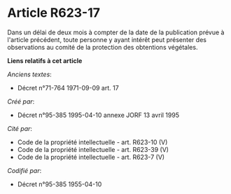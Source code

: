 # Article R623-17

Dans un délai de deux mois à compter de la date de la publication prévue à l'article précédent, toute personne y ayant
intérêt peut présenter des observations au comité de la protection des obtentions végétales.

**Liens relatifs à cet article**

_Anciens textes_:

  - Décret n°71-764 1971-09-09 art. 17

_Créé par_:

  - Décret n°95-385 1995-04-10 annexe JORF 13 avril 1995

_Cité par_:

  - Code de la propriété intellectuelle - art. R623-10 (V)
  - Code de la propriété intellectuelle - art. R623-39 (V)
  - Code de la propriété intellectuelle - art. R623-7 (V)

_Codifié par_:

  - Décret n°95-385 1955-04-10
